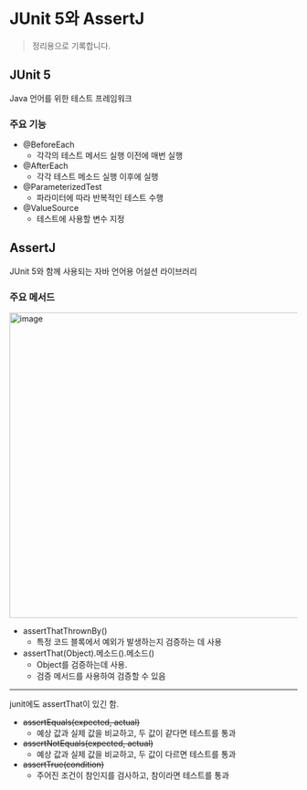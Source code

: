 # JUnit 5와 AssertJ
> 정리용으로 기록합니다.

## JUnit 5
Java 언어를 위한 테스트 프레임워크
### 주요 기능
+ @BeforeEach
  + 각각의 테스트 메서드 실행 이전에 매번 실행
+ @AfterEach
  + 각각 테스트 메소드 실행 이후에 실행 
+ @ParameterizedTest
  + 파라미터에 따라 반복적인 테스트 수행
+ @ValueSource
  + 테스트에 사용할 변수 지정

## AssertJ
JUnit 5와 함께 사용되는 자바 언어용 어설션 라이브러리
### 주요 메서드
<img width="535" alt="image" src="https://github.com/jminkkk/TIL/assets/102847513/c92b7cd4-0c46-4d7e-94ab-1093923d5ae3">

+ assertThatThrownBy()
  + 특정 코드 블록에서 예외가 발생하는지 검증하는 데 사용
+ assertThat(Object).메소드().메소드()
  + Object를 검증하는데 사용.
  + 검증 메서드를 사용하여 검증할 수 있음 

---
junit에도 assertThat이 있긴 함.  
+ ~~assertEquals(expected, actual)~~
  + 예상 값과 실제 값을 비교하고, 두 값이 같다면 테스트를 통과
+ ~~assertNotEquals(expected, actual)~~
  + 예상 값과 실제 값을 비교하고, 두 값이 다르면 테스트를 통과
+ ~~assertTrue(condition)~~
  + 주어진 조건이 참인지를 검사하고, 참이라면 테스트를 통과
